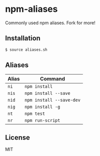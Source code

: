 
# npm-aliases

  Commonly used npm aliases. Fork for more!

## Installation

```bash
$ source aliases.sh
```

## Aliases

| Alias | Command |
|-------|---------|
| `ni`  | `npm install` |
| `nis` | `npm install --save` |
| `nid` | `npm install --save-dev` |
| `nig` | `npm install -g` |
| `nt`  | `npm test` |
| `nr`  | `npm run-script` |

## License

  MIT
